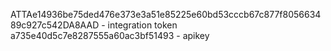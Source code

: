 ATTAe14936be75ded476e373e3a51e85225e60bd53cccb67c877f805663489c927c542DA8AAD - integration token
a735e40d5c7e8287555a60ac3bf51493 - apikey

